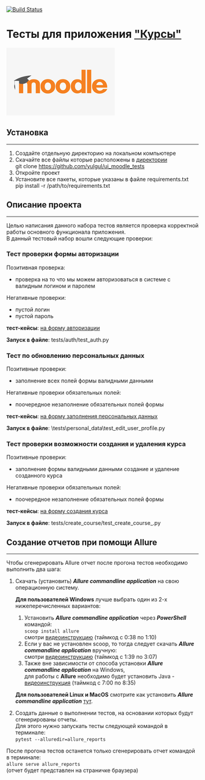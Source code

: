 [![Build Status](https://app.travis-ci.com/yulgul/ui_moodle_tests.svg?branch=main)](https://app.travis-ci.com/github/yulgul/ui_moodle_tests)

# Тесты для приложения ["Курсы"](https://qacoursemoodle.innopolis.university)

![Курсы](logo.png)

## Установка
***
1. Создайте отдельную директорию на локальном компьютере
2. Скачайте все файлы которые расположены в [директории](https://github.com/yulgul/ui_moodle_tests) <br>
   git clone https://github.com/yulgul/ui_moodle_tests
3. Откройте проект
4. Установите все пакеты, которые указаны в файле requirements.txt <br>
pip install -r /path/to/requirements.txt


## Описание проекта
***
Целью написания данного набора тестов является проверка корректной работы основного функционала приложения. <br> В данный тестовый набор вошли следующие проверки:
### Тест проверки формы авторизации
Позитивная проверка:
* проверка на то что мы можем авторизоваться в системе с валидным логином и паролем<br>

Негативные проверки:
* пустой логин
* пустой пароль

__тест-кейсы__: [на форму авторизации](https://docs.google.com/spreadsheets/d/1_DCJLRXljcAk3P_9b39I80vea56N_3lEJiSLU6kvYk8/edit#gid=0)

__Запуск в файле__: tests/auth/test_auth.py

### Тест по обновлению персональных данных
Позитивные проверки:
* заполнение всех полей формы валидными данными

Негативные проверки обязательных полей:
* поочередное незаполнение обязательных полей формы 

__тест-кейсы__: [на форму заполнения персональных данных](https://docs.google.com/spreadsheets/d/1_DCJLRXljcAk3P_9b39I80vea56N_3lEJiSLU6kvYk8/edit#gid=87351930)

__Запуск в файле__: \tests\personal_data\test_edit_user_profile.py

### Тест проверки возможности создания и удаления курса
Позитивные проверки:
* заполнение формы валидными данными создание и удаление созданного курса

Негативные проверки обязательных полей:
* поочередное незаполнение обязательных полей формы 

__тест-кейсы__: [на форму создания курса](https://docs.google.com/spreadsheets/d/1_DCJLRXljcAk3P_9b39I80vea56N_3lEJiSLU6kvYk8/edit#gid=1776148263)

__Запуск в файле__: tests/create_course/test_create_course_.py

## Создание отчетов при помощи Allure
***
Чтобы сгенерировать Allure отчет после прогона тестов необходимо выполнить два шага:
1. Скачать (установить) _**Allure commandline application**_  на свою операционную систему.

   **Для пользователей Windows** лучше выбрать один из 2-х нижеперечисленных вариантов:
   1) Установить _**Allure commandline application**_ через _**PowerShell**_ командой:
   <br>```scoop install allure```<br>
      смотри [видеоинструкцию](https://www.youtube.com/watch?v=3WuTSDkfuqQ) (таймкод с 0:38 по 1:10)
   2) Если у вас не установлен scoop, то тогда следует скачать _**Allure commandline application**_ вручную:<br>
      смотри [видеоинструкцию](https://www.youtube.com/watch?v=3WuTSDkfuqQ) (таймкод с 1:39 по 3:07)
   3) Также вне зависимости от способа установки _**Allure commandline application**_ на Windows,
   <br>для работы с **Allure** необходимо будет
   установить Java - [видеоинструкция](https://www.youtube.com/watch?v=6qASwPL86MM&t=1352s) (таймкод с 7:00 по 8:35)

   **Для пользователей Linux и MacOS** смотрите как установить
_**Allure commandline application**_ [тут](https://docs.qameta.io/allure/#_installing_a_commandline).

2. Создать данные о выполнении тестов, на основании которых будут сгенерированы отчеты.
<br>Для этого нужно запускать тесты следующей командой в терминале:<br>```pytest --alluredir=allure_reports```


После прогона тестов останется только сгенерировать отчет командой в терминале:
<br>```allure serve allure_reports```<br>(отчет будет представлен на страничке браузера)
